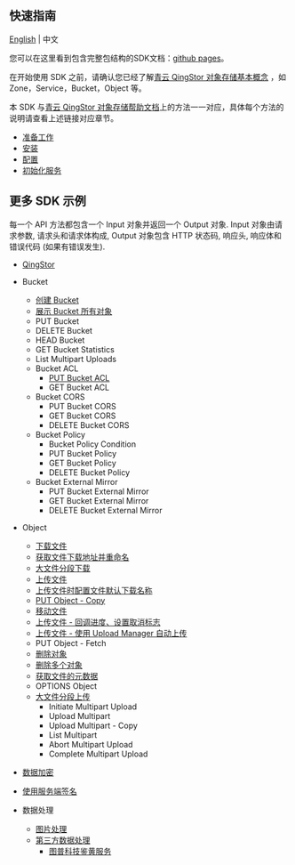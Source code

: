 ## 快速指南

[English](../README.md) | 中文

您可以在这里看到包含完整包结构的SDK文档：[github pages](https://yunify.github.io/qingstor-sdk-java/)。

在开始使用 SDK 之前，请确认您已经了解[青云 QingStor 对象存储基本概念](https://docs.qingcloud.com/qingstor/api/common/overview.html) ，如 Zone，Service，Bucket，Object 等。

本 SDK 与[青云 QingStor 对象存储帮助文档](https://docs.qingcloud.com/qingstor/api/)上的方法一一对应，具体每个方法的说明请查看上述链接对应章节。

- [准备工作](./example/prepare_zh.md)
- [安装](./example/install_zh.md)
- [配置](./example/config_zh.md)
- [初始化服务](./example/service_zh.md)

## 更多 SDK 示例

每一个 API 方法都包含一个 Input 对象并返回一个 Output 对象.
Input 对象由请求参数, 请求头和请求体构成, Output 对象包含 HTTP 状态码, 响应头, 响应体和错误代码 (如果有错误发生).

- [QingStor](./example/service_zh.md)
- Bucket
    - [创建 Bucket](./example/create_bucket_zh.md)
    - [展示 Bucket 所有对象](./example/ListObjects_zh.md)
    - PUT Bucket
    - DELETE Bucket
    - HEAD Bucket
    - GET Bucket Statistics
    - List Multipart Uploads
    - Bucket ACL
        - [PUT Bucket ACL](./example/PutACL_zh.md)
        - GET Bucket ACL
    - Bucket CORS
        - PUT Bucket CORS
        - GET Bucket CORS
        - DELETE Bucket CORS
    - Bucket Policy
        - Bucket Policy Condition
        - PUT Bucket Policy
        - GET Bucket Policy
        - DELETE Bucket Policy
    - Bucket External Mirror
        - PUT Bucket External Mirror
        - GET Bucket External Mirror
        - DELETE Bucket External Mirror

- Object

    - [下载文件](./example/download_zh.md)
    - [获取文件下载地址并重命名](./example/GetObjectUrl_zh.md)
    - [大文件分段下载](./example/GetDownObjectMulti_zh.md)
    - [上传文件](./example/upload_zh.md)
    - [上传文件时配置文件默认下载名称](./example/put_object_and_set_default_download_name_zh.md)
    - [PUT Object - Copy](./example/CopyObject.md)
    - [移动文件](./example/MoveObject_zh.md)
    - [上传文件 - 回调进度、设置取消标志](./example/UploadProgressCancellation_zh.md)
    - [上传文件 - 使用 Upload Manager 自动上传](./example/AutoUpload_zh.md)
    - PUT Object - Fetch
    - [删除对象](./example/delete_object_zh.md)
    - [删除多个对象](./example/DeleteMulitpleObjects_zh.md)
    - [获取文件的元数据](./example/metadata_zh.md)
    - OPTIONS Object
    - [大文件分段上传](./example/MultipartUpload_zh.md)
       - Initiate Multipart Upload
       - Upload Multipart
       - Upload Multipart - Copy
       - List Multipart
       - Abort Multipart Upload
       - Complete Multipart Upload
- [数据加密](./example/Encryption_zh.md)
- [使用服务端签名](./example/sign_with_server_zh.md)
- 数据处理
    - [图片处理](./example/image_progress_zh.md)
    - [第三方数据处理](https://docs.qingcloud.com/qingstor/data_process/third_party/)
        - [图普科技鉴黄服务](https://docs.qingcloud.com/qingstor/data_process/third_party/tupu_porn.html)

